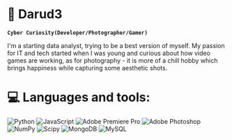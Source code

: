 # 💫 Darud3

**`Cyber Curiosity(Developer/Photographer/Gamer)`**

I'm a starting data analyst, trying to be a best version of myself. My passion for IT and tech started when I was young and curious about how video games are working, as for photography - it is more of a chill hobby which brings happiness while capturing some aesthetic shots.

# 💻 Languages and tools:
![Python](https://img.shields.io/badge/python-3670A0?style=for-the-badge&logo=python&logoColor=ffdd54) ![JavaScript](https://img.shields.io/badge/javascript-%23323330.svg?style=for-the-badge&logo=javascript&logoColor=%23F7DF1E) ![Adobe Premiere Pro](https://img.shields.io/badge/Adobe%20Premiere%20Pro-9999FF.svg?style=for-the-badge&logo=Adobe%20Premiere%20Pro&logoColor=white) ![Adobe Photoshop](https://img.shields.io/badge/adobe%20photoshop-%2331A8FF.svg?style=for-the-badge&logo=adobe%20photoshop&logoColor=white) ![NumPy](https://img.shields.io/badge/numpy-%23013243.svg?style=for-the-badge&logo=numpy&logoColor=white) ![Scipy](https://img.shields.io/badge/SciPy-%230C55A5.svg?style=for-the-badge&logo=scipy&logoColor=%white) ![MongoDB](https://img.shields.io/badge/MongoDB-%234ea94b.svg?style=for-the-badge&logo=mongodb&logoColor=white) ![MySQL](https://img.shields.io/badge/mysql-4479A1.svg?style=for-the-badge&logo=mysql&logoColor=white)
<!--# 📊 GitHub Stats:
![](https://github-readme-stats.vercel.app/api?username=DarudaYMP&theme=dark&hide_border=false&include_all_commits=false&count_private=false)<br/>
![](https://github-readme-streak-stats.herokuapp.com/?user=DarudaYMP&theme=dark&hide_border=false)<br/>
![](https://github-readme-stats.vercel.app/api/top-langs/?username=DarudaYMP&theme=dark&hide_border=false&include_all_commits=false&count_private=false&layout=compact)
